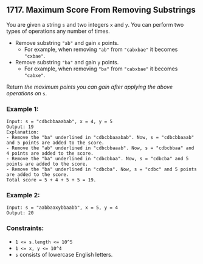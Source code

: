## 1717. Maximum Score From Removing Substrings

You are given a string ```s``` and two integers ```x``` and ```y```. You can perform two types of operations any number of times.

* Remove substring ```"ab"``` and gain ```x``` points.
  * For example, when removing ```"ab"``` from ```"cabxbae"``` it becomes ```"cxbae"```.
* Remove substring ```"ba"``` and gain ```y``` points.
  * For example, when removing ```"ba"``` from ```"cabxbae"``` it becomes ```"cabxe"```.

Return *the maximum points you can gain after applying the above operations on* ```s```.

### Example 1:
```
Input: s = "cdbcbbaaabab", x = 4, y = 5
Output: 19
Explanation:
- Remove the "ba" underlined in "cdbcbbaaabab". Now, s = "cdbcbbaaab" and 5 points are added to the score.
- Remove the "ab" underlined in "cdbcbbaaab". Now, s = "cdbcbbaa" and 4 points are added to the score.
- Remove the "ba" underlined in "cdbcbbaa". Now, s = "cdbcba" and 5 points are added to the score.
- Remove the "ba" underlined in "cdbcba". Now, s = "cdbc" and 5 points are added to the score.
Total score = 5 + 4 + 5 + 5 = 19.
```
### Example 2:
```
Input: s = "aabbaaxybbaabb", x = 5, y = 4
Output: 20
```

### Constraints:

* ```1 <= s.length <= 10^5```
* ```1 <= x, y <= 10^4```
* ```s``` consists of lowercase English letters.